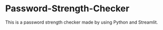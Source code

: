 # Password-Strength-Checker
This is a password strength checker made by using Python and Streamlit.
